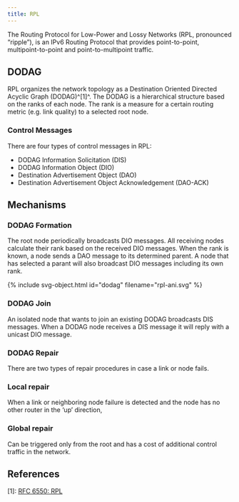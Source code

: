 ```yaml
---
title: RPL
---
```


The Routing Protocol for Low-Power and Lossy Networks (RPL, pronounced “ripple”), is an IPv6 Routing Protocol that provides point-to-point, multipoint-to-point and point-to-multipoint traffic.


## DODAG
RPL organizes the network topology as a Destination Oriented Directed Acyclic Graph (DODAG)^[1]^. The DODAG is a hierarchical structure based on the ranks of each node. The rank is a measure for a certain routing metric (e.g. link quality) to a selected root node.


### Control Messages
There are four types of control messages in RPL:
* DODAG Information Solicitation (DIS)
* DODAG Information Object (DIO)
* Destination Advertisement Object (DAO)
* Destination Advertisement Object Acknowledgement (DAO-ACK)


## Mechanisms

### DODAG Formation
The root node periodically broadcasts DIO messages. All receiving nodes calculate their rank based on the received DIO messages. When the rank is known, a node sends a DAO message to its determined parent. A node that has selected a parant will also broadcast DIO messages including its own rank.


{% include svg-object.html id="dodag" filename="rpl-ani.svg" %}


### DODAG Join
An isolated node that wants to join an existing DODAG broadcasts DIS messages. When a DODAG node receives a DIS message it will reply with a unicast DIO message.



### DODAG Repair
There are two types of repair procedures in case a link or node fails.


### Local repair 
When a link or neighboring node failure is detected and the node has no other router in the ‘up’ direction, 


### Global repair
Can be triggered only from the root and has a cost of additional control traffic in the network.




## References

[1]: [RFC 6550: RPL](https://tools.ietf.org/html/rfc6550)

[^rpl]: [RFC 6550: RPL](https://tools.ietf.org/html/rfc6550)
